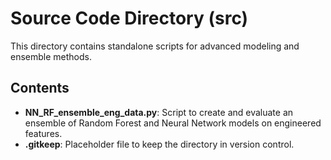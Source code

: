 # Source Code Directory (src)

This directory contains standalone scripts for advanced modeling and ensemble methods.

## Contents
- **NN_RF_ensemble_eng_data.py**: Script to create and evaluate an ensemble of Random Forest and Neural Network models on engineered features.
- **.gitkeep**: Placeholder file to keep the directory in version control.